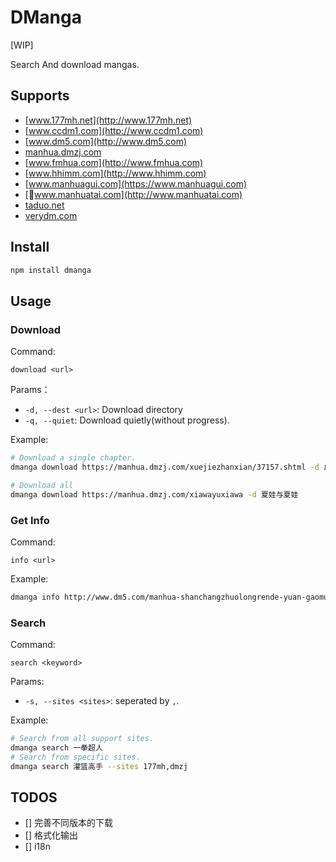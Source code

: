 # DManga

[WIP]

Search And download mangas.

## Supports

- [www.177mh.net](http://www.177mh.net)
- [www.ccdm1.com](http://www.ccdm1.com)
- [www.dm5.com](http://www.dm5.com)
- [manhua.dmzj.com](https://manhua.dmzj.com)
- [www.fmhua.com](http://www.fmhua.com)
- [www.hhimm.com](http://www.hhimm.com)
- [www.manhuagui.com](https://www.manhuagui.com)
- [www.manhuatai.com](http://www.manhuatai.com)
- [taduo.net](http://www.taduo.net)
- [verydm.com](http://www.verydm.com)

## Install

```bash
npm install dmanga
```

## Usage

### Download

Command:

`download <url>`

Params：

- `-d, --dest <url>`: Download directory
- `-q, --quiet`: Download quietly(without progress).

Example:

```bash
# Download a single chapter.
dmanga download https://manhua.dmzj.com/xuejiezhanxian/37157.shtml -d 血界战线-第0话

# Download all
dmanga download https://manhua.dmzj.com/xiawayuxiawa -d 夏娃与夏娃
```

### Get Info

Command:

`info <url>`

Example:

```bash
dmanga info http://www.dm5.com/manhua-shanchangzhuolongrende-yuan-gaomutongxue/
```

### Search

Command:

`search <keyword>`

Params:

- `-s, --sites <sites>`: seperated by `,`.

Example:

```bash
# Search from all support sites.
dmanga search 一拳超人
# Search from specific sites.
dmanga search 灌篮高手 --sites 177mh,dmzj
```

## TODOS

- [] 完善不同版本的下载
- [] 格式化输出
- [] i18n
